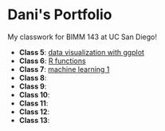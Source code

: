 # Dani's Portfolio
My classwork for BIMM 143 at UC San Diego!

- **Class 5**: [data visualization with ggplot](https://github.com/danibaur/bimm143_github/blob/main/class05/class05.md)
- **Class 6**: [R functions](https://github.com/danibaur/bimm143_github/blob/main/class06/class06.pdf)
- **Class 7**: [machine learning 1](https://github.com/danibaur/bimm143_github/blob/main/class07/class07.pdf)
- **Class 8**:
- **Class 9**:
- **Class 10**:
- **Class 11**:
- **Class 12**:
- **Class 13**:

